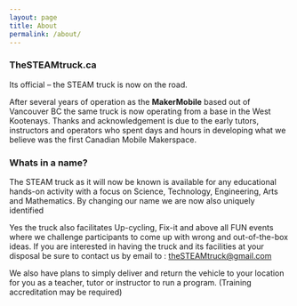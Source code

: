 ```yaml
---
layout: page
title: About
permalink: /about/
---
```

### TheSTEAMtruck.ca
Its official – the STEAM truck is now on the road.

After several years of operation as the **MakerMobile** based out of Vancouver BC the same truck is now operating from a base in the West Kootenays.
Thanks and acknowledgement is due to the early tutors, instructors and operators who spent days and hours in developing what we believe was the first Canadian Mobile Makerspace.

### Whats in a name?
The STEAM truck as it will now be known is available for any educational hands-on activity with a focus on Science, Technology, Engineering, Arts and Mathematics.
By changing our name we are now also uniquely identified 

Yes the truck also facilitates Up-cycling, Fix-it and above all FUN events where we challenge participants to come up with wrong and out-of-the-box ideas.
If you are interested in having the truck and its facilities at your disposal be sure to contact us by email to : [theSTEAMtruck@gmail.com](mailto:theSTEAMtruck@gmail.com)

We also have plans to simply deliver and return the vehicle to your location for you as a teacher, tutor or instructor to run a program. 
(Training accreditation may be required)


